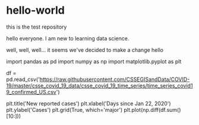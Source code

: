 # hello-world
this is the test repository

hello everyone. I am new to learning data science.

well, well, well...  it seems we've decided to make a change
hello

import pandas as pd
import numpy as np
import matplotlib.pyplot as plt

df = pd.read_csv('https://raw.githubusercontent.com/CSSEGISandData/COVID-19/master/csse_covid_19_data/csse_covid_19_time_series/time_series_covid19_confirmed_US.csv')

plt.title('New reported cases')
plt.xlabel('Days since Jan 22, 2020')
plt.ylabel('Cases')
plt.grid(True, which='major')
plt.plot(np.diff(df.sum()[10:]))
